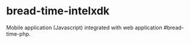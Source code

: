 # bread-time-intelxdk

Mobile application (Javascript) integrated with web application #bread-time-php.
